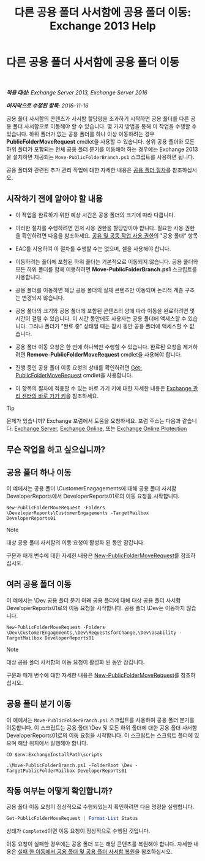 ﻿---
title: '다른 공용 폴더 사서함에 공용 폴더 이동: Exchange 2013 Help'
TOCTitle: 다른 공용 폴더 사서함에 공용 폴더 이동
ms:assetid: b8744934-a3cb-443e-acce-a9a6ca5d88f6
ms:mtpsurl: https://technet.microsoft.com/ko-kr/library/JJ906435(v=EXCHG.150)
ms:contentKeyID: 51407740
ms.date: 05/22/2018
mtps_version: v=EXCHG.150
ms.translationtype: MT
---

# 다른 공용 폴더 사서함에 공용 폴더 이동

 

_**적용 대상:** Exchange Server 2013, Exchange Server 2016_

_**마지막으로 수정된 항목:** 2016-11-16_

공용 폴더 사서함의 콘텐츠가 사서함 할당량을 초과하기 시작하면 공용 폴더를 다른 공용 폴더 사서함으로 이동해야 할 수 있습니다. 몇 가지 방법을 통해 이 작업을 수행할 수 있습니다. 하위 폴더가 없는 공용 폴더를 하나 이상 이동하려는 경우 **PublicFolderMoveRequest** cmdlet을 사용할 수 있습니다. 상위 공용 폴더와 모든 하위 폴더가 포함되는 전체 공용 폴더 분기를 이동해야 하는 경우에는 Exchange 2013을 설치하면 제공되는 `Move-PublicFolderBranch.ps1` 스크립트를 사용하면 됩니다.

공용 폴더와 관련된 추가 관리 작업에 대한 자세한 내용은 [공용 폴더 절차](public-folder-procedures-exchange-2013-help.md)를 참조하십시오.

## 시작하기 전에 알아야 할 내용

  - 이 작업을 완료하기 위한 예상 시간은 공용 폴더의 크기에 따라 다릅니다.

  - 이러한 절차를 수행하려면 먼저 사용 권한을 할당받아야 합니다. 필요한 사용 권한을 확인하려면 다음을 참조하세요. [공유 및 공동 작업 사용 권한](sharing-and-collaboration-permissions-exchange-2013-help.md)의 "공용 폴더" 항목

  - EAC를 사용하여 이 절차를 수행할 수는 없으며, 셸을 사용해야 합니다.

  - 이동하려는 폴더에 포함된 하위 폴더는 기본적으로 이동되지 않습니다. 공용 폴더와 모든 하위 폴더를 함께 이동하려면 **Move-PublicFolderBranch.ps1** 스크립트를 사용합니다.

  - 공용 폴더를 이동하면 해당 공용 폴더의 실제 콘텐츠만 이동되며 논리적 계층 구조는 변경되지 않습니다.

  - 공용 폴더의 크기와 공용 폴더에 포함된 콘텐츠의 양에 따라 이동을 완료하려면 몇 시간이 걸릴 수 있습니다. 이 시간 동안에도 사용자는 공용 폴더에 액세스할 수 있습니다. 그러나 폴더가 "완료 중" 상태일 때는 잠시 동안 공용 폴더에 액세스할 수 없습니다.

  - 공용 폴더 이동 요청은 한 번에 하나씩만 수행할 수 있습니다. 완료된 요청을 제거하려면 **Remove-PublicFolderMoveRequest** cmdlet을 사용해야 합니다.

  - 진행 중인 공용 폴더 이동 요청의 상태를 확인하려면 [Get-PublicFolderMoveRequest](https://technet.microsoft.com/ko-kr/library/jj878076\(v=exchg.150\)) cmdlet을 사용합니다.

  - 이 항목의 절차에 적용할 수 있는 바로 가기 키에 대한 자세한 내용은 [Exchange 관리 센터의 바로 가기 키](keyboard-shortcuts-in-the-exchange-admin-center-exchange-online-protection-help.md)을 참조하세요.


> [!TIP]
> 문제가 있습니까? Exchange 포럼에서 도움을 요청하세요. 포럼 주소는 다음과 같습니다. <A href="https://go.microsoft.com/fwlink/p/?linkid=60612">Exchange Server</A>, <A href="https://go.microsoft.com/fwlink/p/?linkid=267542">Exchange Online</A>, 또는 <A href="https://go.microsoft.com/fwlink/p/?linkid=285351">Exchange Online Protection</A>



## 무슨 작업을 하고 싶으십니까?

## 공용 폴더 하나 이동

이 예에서는 공용 폴더 \\CustomerEnagagements에 대해 공용 폴더 사서함 DeveloperReports에서 DeveloperReports01로의 이동 요청을 시작합니다.

    New-PublicFolderMoveRequest -Folders \DeveloperReports\CustomerEngagements -TargetMailbox DeveloperReports01


> [!NOTE]
> 대상 공용 폴더 사서함의 이동 요청이 활성화 된 동안 잠깁니다.



구문과 매개 변수에 대한 자세한 내용은 [New-PublicFolderMoveRequest](https://technet.microsoft.com/ko-kr/library/jj878081\(v=exchg.150\))를 참조하십시오.

## 여러 공용 폴더 이동

이 예에서는 \\Dev 공용 폴더 분기 아래 공용 폴더에 대해 대상 공용 폴더 사서함 DeveloperReports01로의 이동 요청을 시작합니다. 공용 폴더 \\Dev는 이동하지 않습니다.

    New-PublicFolderMoveRequest -Folders \Dev\CustomerEngagements,\Dev\RequestsforChange,\Dev\Usability -TargetMailbox DeveloperReports01


> [!NOTE]
> 대상 공용 폴더 사서함의 이동 요청이 활성화 된 동안 잠깁니다.



구문과 매개 변수에 대한 자세한 내용은 [New-PublicFolderMoveRequest](https://technet.microsoft.com/ko-kr/library/jj878081\(v=exchg.150\))를 참조하십시오.

## 공용 폴더 분기 이동

이 예에서는 `Move-PublicFolderBranch.ps1` 스크립트를 사용하여 공용 폴더 분기를 이동합니다. 이 스크립트는 공용 폴더 \\Dev 및 모든 하위 폴더에 대한 공용 폴더 사서함 DeveloperReports01로의 이동 요청을 시작합니다. 이 스크립트는 스크립트 폴더에 있으며 해당 위치에서 실행해야 합니다.

    CD $env:ExchangeInstallPath\scripts
    
    .\Move-PublicFolderBranch.ps1 -FolderRoot \Dev -TargetPublicFolderMailbox DeveloperReports01

## 작동 여부는 어떻게 확인합니까?

공용 폴더 이동 요청이 정상적으로 수행되었는지 확인하려면 다음 명령을 실행합니다.

```powershell
Get-PublicFolderMoveRequest | Format-List Status
```

상태가 `Completed`이면 이동 요청이 정상적으로 수행된 것입니다.

이동 요청이 실패한 경우에는 공용 폴더 또는 해당 콘텐츠를 복원해야 합니다. 자세한 내용은 [실패 한 이동에서 공용 폴더 및 공용 폴더 사서함 복원](restore-public-folders-and-public-folder-mailboxes-from-failed-moves-exchange-2013-help.md)을 참조하십시오.

